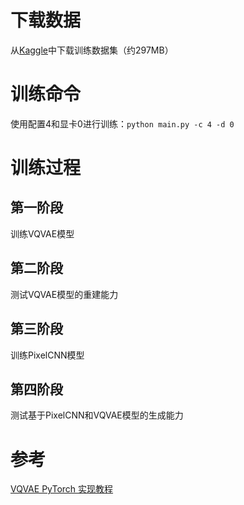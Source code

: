 # 下载数据
从[Kaggle](https://www.kaggle.com/datasets/badasstechie/celebahq-resized-256x256)中下载训练数据集（约297MB）

# 训练命令
使用配置4和显卡0进行训练：```python main.py -c 4 -d 0```

# 训练过程
## 第一阶段
训练VQVAE模型
## 第二阶段
测试VQVAE模型的重建能力
## 第三阶段
训练PixelCNN模型
## 第四阶段
测试基于PixelCNN和VQVAE模型的生成能力

# 参考
[VQVAE PyTorch 实现教程](https://zhuanlan.zhihu.com/p/640000410)
